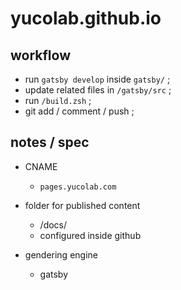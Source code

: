 # yucolab.github.io

## workflow
- run `gatsby develop` inside `gatsby/` ; 
- update related files in `/gatsby/src` ; 
- run `/build.zsh` ; 
- git add / comment / push ; 

## notes / spec
- CNAME
  - `pages.yucolab.com`

- folder for published content
  - /docs/
  - configured inside github

- gendering engine
  - gatsby

